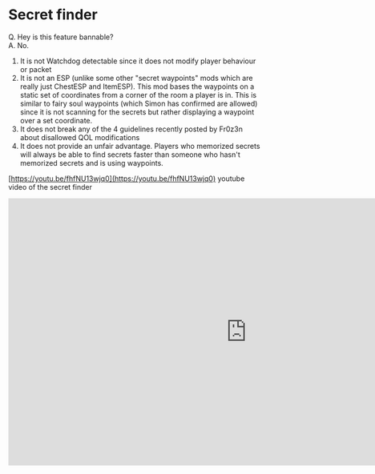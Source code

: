 # Secret finder



Q. Hey is this feature bannable?  
A. No.

1. It is not Watchdog detectable since it does not modify player behaviour or packet
2. It is not an ESP \(unlike some other "secret waypoints" mods which are really just ChestESP and ItemESP\). This mod bases the waypoints on a static set of coordinates from a corner of the room a player is in. This is similar to fairy soul waypoints \(which Simon has confirmed are allowed\) since it is not scanning for the secrets but rather displaying a waypoint over a set coordinate.
3. It does not break any of the 4 guidelines recently posted by Fr0z3n about disallowed QOL modifications
4. It does not provide an unfair advantage. Players who memorized secrets will always be able to find secrets faster than someone who hasn't memorized secrets and is using waypoints.

[https://youtu.be/fhfNU13wjq0](https://youtu.be/fhfNU13wjq0) youtube video of the secret finder 

<iframe width="950" height="534" src="https://www.youtube.com/embed/fhfNU13wjq0" title="YouTube video player" frameborder="0" allow="accelerometer; autoplay; clipboard-write; encrypted-media; gyroscope; picture-in-picture" allowfullscreen></iframe>

